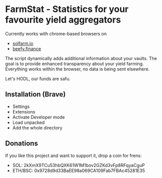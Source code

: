 # FarmStat - Statistics for your favourite yield aggregators

Currently works with chrome-based browsers on
- [solfarm.io](https://solfarm.io)
- [beefy.finance](https://app.beefy.finance/)

The script dynamically adds additional information about your vaults.
The goal is to provide enhanced transparency about your yield farming.
Everything works within the browser, no data is being sent elsewhere.

Let's HODL, our funds are safu.

## Installation (Brave)
- Settings 
- Extensions 
- Activate Developer mode 
- Load unpacked 
- Add the whole directory

## Donations
If you like this project and want to support it, drop a coin for frens:
- SOL: 2kXmX9TCu53hbQXK61W1M1bov2GZKd3vFp8RFqyaCguP 
- ETH/BSC: 0x9728d9d33BaEE98a069CA109Fab7FBAc45281E35 
